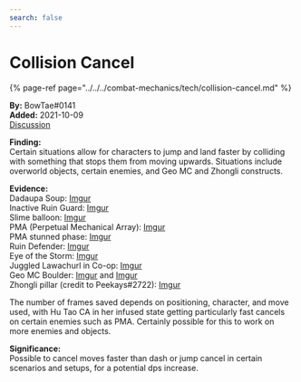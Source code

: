 ```yaml
---
search: false
---
```


# Collision Cancel

{% page-ref page="../../../combat-mechanics/tech/collision-cancel.md" %}

**By:** BowTae#0141  
**Added:** 2021-10-09  
[Discussion](https://tickettool.xyz/direct?url=https://cdn.discordapp.com/attachments/891494658901938176/894254618190700575/transcript-collision-jump.html)

**Finding:**  
Certain situations allow for characters to jump and land faster by colliding with something that stops them from moving upwards. Situations include overworld objects, certain enemies, and Geo MC and Zhongli constructs.

**Evidence:**  
Dadaupa Soup: [Imgur](https://imgur.com/jZeHFcE)  
Inactive Ruin Guard: [Imgur](https://imgur.com/Mb0ZzIO)  
Slime balloon: [Imgur](https://imgur.com/EaKJn6H)  
PMA (Perpetual Mechanical Array): [Imgur](https://imgur.com/RAwpidP)  
PMA stunned phase: [Imgur](https://imgur.com/RSngwhQ)  
Ruin Defender: [Imgur](https://imgur.com/VNkKmYj)  
Eye of the Storm: [Imgur](https://imgur.com/yCEjnw9)  
Juggled Lawachurl in Co-op: [Imgur](https://imgur.com/YDpaFLt)  
Geo MC Boulder: [Imgur](https://imgur.com/C9cfTOJ) and [Imgur](https://imgur.com/Sc39P0i)  
Zhongli pillar (credit to Peekays#2722): [Imgur](https://imgur.com/1ijdoLm)

The number of frames saved depends on positioning, character, and move used, with Hu Tao CA in her infused state getting particularly fast cancels on certain enemies such as PMA.
Certainly possible for this to work on more enemies and objects. 

**Significance:**  
Possible to cancel moves faster than dash or jump cancel in certain scenarios and setups, for a potential dps increase.
